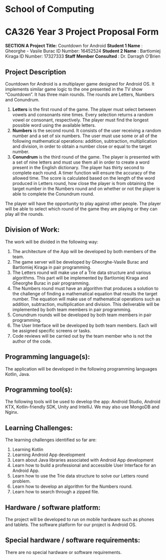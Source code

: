 # School of Computing

# CA326 Year 3 Project Proposal Form

**SECTION A
Project Title:** ​Countdown for Android 
**Student 1 Name** ​: Gheorghe - Vasile Burac ID Number: 16452524
**Student 2 Name** ​: Bartlomiej Kiraga ID Number: 17327333
**Staff Member Consulted** ​: Dr. Darragh O’Brien

## Project Description

Countdown for Android is a multiplayer game designed for Android OS. It
implements similar game logic to the one presented in the TV show “Countdown”. It
has three main rounds. The rounds are Letters, Numbers and Conundrum.

1. **Letters** ​is the first round of the game. The player must select between vowels
    and consonants nine times. Every selection returns a random vowel or
    consonant, respectively. The player must find the longest possible word using
    the available letters.
2. **Numbers** ​is the second round. It consists of the user receiving a random
    number and a set of six numbers. The user must use some or all of the
    following mathematical operations: addition, subtraction, multiplication and
    division, in order to obtain a number close or equal to the target number.
3. **Conundrum** ​is the third round of the game. The player is presented with a set
    of nine letters and must use them all in order to create a word present in the
    English dictionary.
The player has thirty second to complete each round. A timer function will ensure the
accuracy of the allowed time.
The score is calculated based on the length of the word produced in Letters round,
how close the player is from obtaining the target number in the Numbers round and
on whether or not the player is able to complete the Conundrum round.


The player will have the opportunity to play against other people. The player will be
able to select which round of the game they are playing or they can play all the
rounds.

## Division of Work:

The work will be divided in the following way:

1. The architecture of the App will be developed by both members of the team.
2. The game server will be developed by Gheorghe-Vasile Burac and Bartlomiej
    Kiraga in pair programming.
3. The Letters round will make use of a Trie data structure and various
    algorithms. This part will be implemented by Bartlomiej Kiraga and Gheorghe
    Burac in pair programming.
4. The Numbers round must have an algorithm that produces a solution to the
    challenge of finding a mathematical equation that results the target number.
    The equation will make use of mathematical operations such as addition,
    subtraction, multiplication and division. This deliverable will be implemented
    by both team members in pair programming.
5. Conundrum rounds will be developed by both team members in pair
    programming.
6. The User Interface will be developed by both team members. Each will be
    assigned specific screens or tasks.
7. Code reviews will be carried out by the team member who is not the author of
    the code.

## Programming language(s):

The application will be developed in the following programming languages Kotlin,
Java.

## Programming tool(s):

The following tools will be used to develop the app: Android Studio, Android KTX,
Kotlin-friendly SDK, Unity and IntelliJ. We may also use MongoDB and Nginx.


## Learning Challenges:

The learning challenges identified so far are:

1. Learning Kotlin
2. Learning Android App development
3. Learn about Java libraries associated with Android App development
4. Learn how to build a professional and accessible User Interface for an
    Android App.
5. Learn how to use the Trie data structure to solve our Letters round problem.
6. Learn how to develop an algorithm for the Numbers round.
7. Learn how to search through a zipped file.

## Hardware / software platform:

The project will be developed to run on mobile hardware such as phones and tablets.
The software platform for our project is Android OS.

## Special hardware / software requirements:

There are no special hardware or software requirements.


